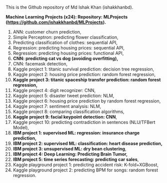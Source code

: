 This is the Github repository of Md Ishak Khan (ishakkhanbd). 

**Machine Learning Projects (x24): Repository: MLProjects (https://github.com/ishakkhanbd/MLProjects).**

1. ANN: customer churn prediction,
2. Simple Perceptron: predicting flower classification,
3. Predicting classification of clothes: sequential API,
4. Regression: predicting housing prices: sequential API,
5. Regression: predicting housing prices: functional API,
6. **CNN: predicting cat vs dog (avoiding overfitting),**
7. CNN: facemask detection,
8. Kaggle project 1: titanic survival prediction: decision tree regression,
9. Kaggle project 2: housing price prediction: random forest regression,
10. **Kaggle project 3: titanic spaceship transfer prediction: random forest regression,**
11. Kaggle project 4: digit recognizer: CNN,
12. Kaggle project 5: disaster tweet prediction: NLM,
13. Kaggle project 6: housing price prediction by random forest regression,
14. Kaggle project 7: sentiment analysis: NLM,
15. Kaggle project 8: comparing classification algorithms,
16. **Kaggle project 9: facial keypoint detection: CNN**,
17. Kaggle project 10: predicting contradiction in sentences (NLU/TFBert Model), 
18. **IBM project 1: supervised ML: regression: insurance charge prediction,**
19. **IBM project 2: supervised ML: classification: heart disease prediction,**
20. **IBM project 3: unsupervised ML: dry bean clustering**,
21. **IBM project 4: Deep Learning: Predicting Brain Tumor,**
22. **IBM project 5: time series forecasting: predicting car sales**,
23. Kaggle playground project 1: predicting accident risk: K-fold+XGBoost,
24. Kaggle playground project 2: predicting BPM for songs: random forest regression. 

